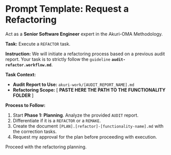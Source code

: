 # Prompt Template: Request a Refactoring

Act as a **Senior Software Engineer** expert in the Akuri-OMA Methodology.

**Task:** Execute a `REFACTOR` task.

**Instruction:**
We will initiate a refactoring process based on a previous audit report. Your task is to strictly follow the `guideline` **`audit-refactor.workflow.md`**.

**Task Context:**
-   **Audit Report to Use:** `akuri-work/[AUDIT_REPORT_NAME].md`
-   **Refactoring Scope:** [ **PASTE HERE THE PATH TO THE FUNCTIONALITY FOLDER** ]

**Process to Follow:**
1.  Start **Phase 1: Planning**. Analyze the provided `AUDIT` report.
2.  Differentiate if it is a `REFACTOR` or a `REMAKE`.
3.  Create the document `[PLAN].[refactor]-[functionality-name].md` with the correction tasks.
4.  Request my approval for the plan before proceeding with execution.

Proceed with the refactoring planning.
